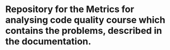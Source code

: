 # Repository for the Metrics for analysing code quality course which contains the problems, described in the documentation.
